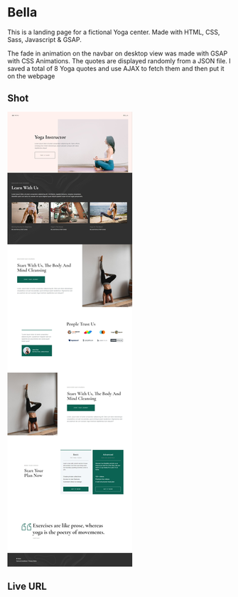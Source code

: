 # Bella
This is a landing page for a fictional Yoga center.
Made with HTML, CSS, Sass, Javascript & GSAP.

The fade in animation on the navbar on desktop view was made with GSAP with CSS Animations.
The quotes are displayed randomly from a JSON file. I saved a total of 8 Yoga quotes and use AJAX to fetch them and then put it on the webpage

## Shot
<img src="assets/screenshot.jpeg" alt="project screenshot">

## Live URL